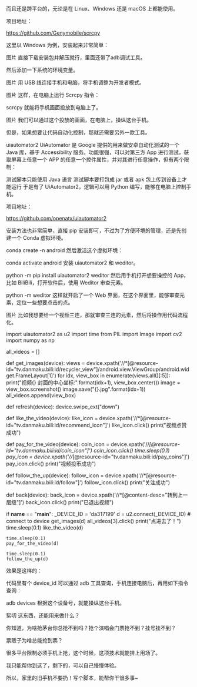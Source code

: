 
而且还是跨平台的，无论是在 Linux、Windows 还是 macOS 上都能使用。

项目地址：

https://github.com/Genymobile/scrcpy

这里以 Windows 为例，安装起来非常简单：

图片
直接下载安装包并解压就行，里面还带了adb调试工具。

然后添加一下系统的环境变量。

图片
用 USB 线连接手机和电脑，将手机调整为开发者模式。

图片
这样，在电脑上运行 Scrcpy 指令：

scrcpy
就能将手机画面投放到电脑上了。

图片
我们可以通过这个投放的画面，在电脑上，操纵这台手机。

但是，如果想要让代码自动化控制，那就还需要另外一款工具。

uiautomator2
UiAutomator 是 Google 提供的用来做安卓自动化测试的一个 Java 库，基于 Accessibility 服务。功能很强，可以对第三方 App 进行测试，获取屏幕上任意一个 APP 的任意一个控件属性，并对其进行任意操作，但有两个限制：

测试脚本只能使用 Java 语言
测试脚本要打包成 jar 或者 apk 包上传到设备上才能运行
于是有了 UiAutomator2，逻辑可以用 Python 编写，能够在电脑上控制手机。

项目地址：

https://github.com/openatx/uiautomator2

安装方法也非常简单，直接 pip 安装即可，不过为了方便环境的管理，还是先创建一个 Conda 虚拟环境。

conda create -n android
然后激活这个虚拟环境：

conda activate android
安装 uiautomator2 和 weditor。

python -m pip install uiautomator2 weditor
然后用手机打开想要操控的 App，比如 BiliBili，打开软件后，使用 Weditor 审查元素。

python -m weditor
这样就开启了一个 Web 界面，在这个界面里，能够审查元素，定位一些想要点击的点。

图片
比如我想要给一个视频三连，那就审查三连的元素，然后将操作用代码流程化。

import uiautomator2 as u2
import time
from PIL import Image
import cv2
import numpy as np

all_videos = []

def get_images(device):
    views = device.xpath('//*[@resource-id="tv.danmaku.bili:id/recycler_view"]/android.view.ViewGroup/android.widget.FrameLayout[1]')
    for idx, view_box in enumerate(views.all()[:5]):
        print("视频{} 封面的中心坐标:".format(idx+1), view_box.center())
        image = view_box.screenshot()
        image.save("{}.jpg".format(idx+1))
        all_videos.append(view_box)

def refresh(device):
    device.swipe_ext("down")

def like_the_video(device):
    like_icon = device.xpath('//*[@resource-id="tv.danmaku.bili:id/recommend_icon"]')
    like_icon.click()
    print("视频点赞成功")

def pay_for_the_video(device):
    coin_icon = device.xpath('//*[@resource-id="tv.danmaku.bili:id/coin_icon"]')
    coin_icon.click()
    time.sleep(0.1)
    pay_icon = device.xpath('//*[@resource-id="tv.danmaku.bili:id/pay_coins"]')
    pay_icon.click()
    print("视频投币成功")

def follow_the_up(device):
    follow_icon = device.xpath('//*[@resource-id="tv.danmaku.bili:id/follow"]')
    follow_icon.click()
    print("关注成功")

def back(device):
    back_icon = device.xpath('//*[@content-desc="转到上一层级"]')
    back_icon.click()
    print("已退出视频")

if __name__ == "__main__":
    _DEVICE_ID = 'da317199'
    d = u2.connect(_DEVICE_ID) # connect to device
    get_images(d)
    all_videos[3].click()
    print("点进去了！")
    time.sleep(0.1)
    like_the_video(d)

    time.sleep(0.1)
    pay_for_the_video(d)

    time.sleep(0.1)
    follow_the_up(d)
效果是这样的：


代码里有个 device_id 可以通过 adb 工具查询，手机连接电脑后，再用如下指令查询：

adb devices
根据这个设备号，就能操纵这台手机。

絮叨
这东西，还能用来做什么？

你知道，为啥抢茅台你总抢不到吗？抢个演唱会门票抢不到？挂号挂不到？

票贩子为啥总能抢到票？

很多平台限制必须手机上抢，这个时候，这项技术就能排上用场了。

我只能帮你到这了，剩下的，可以自己慢慢体验。

所以，家里的旧手机不要扔！写个脚本，能帮你干很多事~
